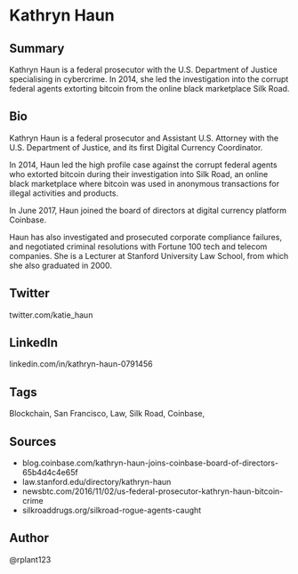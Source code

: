# Kathryn Haun

## Summary
Kathryn Haun is a federal prosecutor with the U.S. Department of Justice specialising in cybercrime. In 2014, she led the investigation into the corrupt federal agents extorting bitcoin from the online black marketplace Silk Road.

## Bio
Kathryn Haun is a federal prosecutor and Assistant U.S. Attorney with the U.S. Department of Justice, and its first Digital Currency Coordinator.

In 2014, Haun led the high profile case against the corrupt federal agents who extorted bitcoin during their investigation into Silk Road, an online black marketplace where bitcoin was used in anonymous transactions for illegal activities and products. 

In June 2017, Haun joined the board of directors at digital currency platform Coinbase. 

Haun has also investigated and prosecuted corporate compliance failures, and negotiated criminal resolutions with Fortune 100 tech and telecom companies. She is a Lecturer at Stanford University Law School, from which she also graduated in 2000. 

## Twitter
twitter.com/katie_haun

## LinkedIn
linkedin.com/in/kathryn-haun-0791456

## Tags
Blockchain, San Francisco, Law, Silk Road, Coinbase,

## Sources
- blog.coinbase.com/kathryn-haun-joins-coinbase-board-of-directors-65b4d4c4e65f
- law.stanford.edu/directory/kathryn-haun
- newsbtc.com/2016/11/02/us-federal-prosecutor-kathryn-haun-bitcoin-crime
- silkroaddrugs.org/silkroad-rogue-agents-caught

## Author
@rplant123
